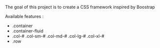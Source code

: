 The goal of this project is to create a  CSS framework inspired by Boostrap

Available features :

- .container
- .container-fluid
- .col-# .col-sm-# .col-md-# .col-lg-# .col-xl-#
- .row